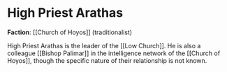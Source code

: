 # High Priest Arathas

**Faction**: [[Church of Hoyos]] (traditionalist)

High Priest Arathas is the leader of the [[Low Church]]. He is also a colleague [[Bishop Palimar]] in the intelligence network of the [[Church of Hoyos]], though the specific nature of their relationship is not known.